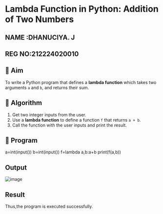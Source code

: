 # Lambda Function in Python: Addition of Two Numbers
NAME :DHANUCIYA. J 
---
REG NO:212224020010
---
## 🎯 Aim
To write a Python program that defines a **lambda function** which takes two arguments `a` and `b`, and returns their sum.

## 🧠 Algorithm
1. Get two integer inputs from the user.
2. Use a **lambda function** to define a function `f` that returns `a + b`.
3. Call the function with the user inputs and print the result.

## 🧾 Program
a=int(input())
b=int(input())
f=lambda a,b:a+b
print(f(a,b))

## Output
![image](https://github.com/user-attachments/assets/083df4bb-4c81-418d-9846-79a413f61310)

## Result
Thus,the program is executed successfully.
